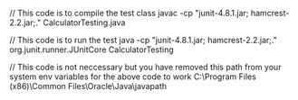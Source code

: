 
// This code is to compile the test class
javac -cp "junit-4.8.1.jar; hamcrest-2.2.jar;." CalculatorTesting.java

// This code is to run the test
java -cp "junit-4.8.1.jar; hamcrest-2.2.jar;." org.junit.runner.JUnitCore CalculatorTesting



// This code is not neccessary but you have removed this path from your system env variables for the above code to work
C:\Program Files (x86)\Common Files\Oracle\Java\javapath
